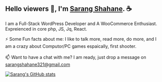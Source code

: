 ## Hello viewers 👋, I'm <a href="http://resume.sarangshahane.in/">Sarang Shahane</a>. &#x2615;

I am a Full-Stack WordPress Developer and A WooCommerce Enthusiast. Expreienced in core php, JS, Jq, React.

⚡ Some Fun facts about me: I like to talk more, read more, do more, and I am a crazy about Computor/PC games espaically, first shooter. <br><br>
📫 Want to have a chat with me? I am ready, just drop a message on sarangshahane321@gmail.com <br>

<!--
**sarangshahane/sarangshahane** is a ✨ _special_ ✨ repository because its `README.md` (this file) appears on your GitHub profile.

Here are some ideas to get you started:

- 🔭 I’m currently working on ...
- 🌱 I’m currently learning ...
- 👯 I’m looking to collaborate on ...
- 🤔 I’m looking for help with ...
- 💬 Ask me about ...
- 📫 How to reach me: ...
- 😄 Pronouns: ...
- ⚡ Fun fact: ...
-->

[![Sarang's GitHub stats](https://github-readme-stats.vercel.app/api?username=sarangshahane)](https://github.com/anuraghazra/github-readme-stats)
